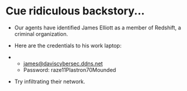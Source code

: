 # Cue ridiculous backstory...

- Our agents have identified James Elliott as a member of Redshift, a criminal organization.

- Here are the credentials to his work laptop:

- - james@daviscybersec.ddns.net
  - Password: raze11Plastron70Mounded

- Try infiltrating their network.